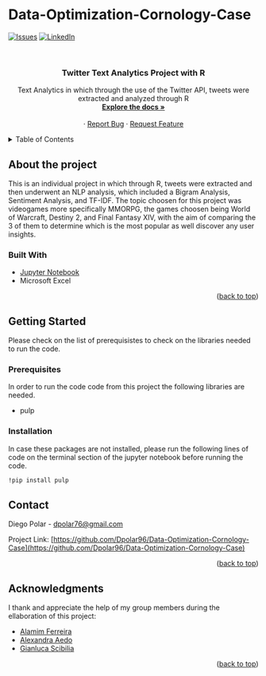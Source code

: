 # Data-Optimization-Cornology-Case
<div id="top"></div>
<!--
*** Thanks for checking out the Best-README-Template. If you have a suggestion
*** that would make this better, please fork the repo and create a pull request
*** or simply open an issue with the tag "enhancement".
*** Don't forget to give the project a star!
*** Thanks again! Now go create something AMAZING! :D
-->



<!-- PROJECT SHIELDS -->
<!--
*** I'm using markdown "reference style" links for readability.
*** Reference links are enclosed in brackets [ ] instead of parentheses ( ).
*** See the bottom of this document for the declaration of the reference variables
*** for contributors-url, forks-url, etc. This is an optional, concise syntax you may use.
*** https://www.markdownguide.org/basic-syntax/#reference-style-links
-->
[![Issues][issues-shield]][issues-url]
[![LinkedIn][linkedin-shield]][linkedin-url]



<!-- PROJECT LOGO -->
<br />
<div align="center">
  <a href="https://github.com/Dpolar96/Data-Optimization-Cornology-Case">
  </a>

<h3 align="center">Twitter Text Analytics Project with R</h3>

  <p align="center">
    Text Analytics in which through the use of the Twitter API, tweets were extracted and analyzed through R
    <br />
    <a href="https://github.com/Dpolar96/Data-Optimization-Cornology-Case"><strong>Explore the docs »</strong></a>
    <br />
    <br />
    ·
    <a href="https://github.com/Dpolar96/Data-Optimization-Cornology-Case/issues">Report Bug</a>
    ·
    <a href="https://github.com/Dpolar96/Data-Optimization-Cornology-Case/issues">Request Feature</a>
  </p>
</div>



<!-- TABLE OF CONTENTS -->
<details>
  <summary>Table of Contents</summary>
  <ol>
    <li>
      <a href="#about-the-project">About The Project</a>
      <ul>
        <li><a href="#built-with">Built With</a></li>
      </ul>
    </li>
    <li>
      <a href="#getting-started">Getting Started</a>
      <ul>
        <li><a href="#prerequisites">Prerequisites</a></li>
        <li><a href="#installation">Installation</a></li>
      </ul>
    </li>
    <li><a href="#contact">Contact</a></li>
    <li><a href="#acknowledgments">Acknowledgments</a></li>
  </ol>
</details>


<!-- ABOUT THE PROJECT -->
## About the project

This is an individual project in which through R, tweets were extracted and then underwent an NLP analysis, which included a Bigram Analysis, Sentiment Analysis, and TF-IDF. The topic choosen for this project was videogames more specifically MMORPG, the games choosen being World of Warcraft, Destiny 2, and Final Fantasy XIV, with the aim of comparing the 3 of them to determine which is the most popular as well discover any user insights.

### Built With

* [Jupyter Notebook](https://docs.jupyter.org/en/latest/install.html)
* Microsoft Excel

<p align="right">(<a href="#top">back to top</a>)</p>



<!-- GETTING STARTED -->
## Getting Started

Please check on the list of prerequisistes to check on the libraries needed to run the code.

### Prerequisites

In order to run the code code from this project the following libraries are needed.
* pulp

### Installation

In case these packages are not installed, please run the following lines of code on the terminal section of the jupyter notebook before running the code.
  ```sh
  !pip install pulp
  ```


<!-- CONTACT -->
## Contact

Diego Polar - dpolar76@gmail.com

Project Link: [https://github.com/Dpolar96/Data-Optimization-Cornology-Case](https://github.com/Dpolar96/Data-Optimization-Cornology-Case)

<p align="right">(<a href="#top">back to top</a>)</p>

<!-- ACKNOWLEDGMENTS -->
## Acknowledgments

I thank and appreciate the help of my group members during the ellaboration of this project:
* [Alamim Ferreira](https://www.linkedin.com/in/alamimferreira/)
* [Alexandra Aedo](https://www.linkedin.com/in/alexandraaedo/)
* [Gianluca Scibilia](https://www.linkedin.com/in/gianluca-scibilia-032a0b180/)

<p align="right">(<a href="#top">back to top</a>)</p>




<!-- MARKDOWN LINKS & IMAGES -->
<!-- https://www.markdownguide.org/basic-syntax/#reference-style-links -->
[issues-shield]: https://img.shields.io/github/issues/Dpolar96/Data-Optimization-Cornology-Case.svg?style=for-the-badge
[issues-url]: https://github.com/Dpolar96/Data-Optimization-Cornology-Case/issues
[linkedin-shield]: https://img.shields.io/badge/-LinkedIn-black.svg?style=for-the-badge&logo=linkedin&colorB=555
[linkedin-url]: https://linkedin.com/in/diego-polar-velasquez-3bbbb9154/
[product-screenshot]: images/screenshot.png
